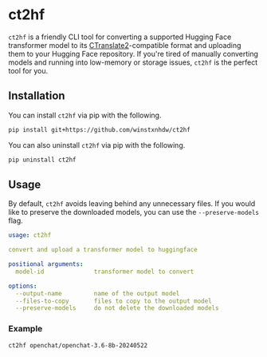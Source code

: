 # ct2hf

`ct2hf` is a friendly CLI tool for converting a supported Hugging Face transformer model to its [CTranslate2](https://github.com/OpenNMT/CTranslate2)-compatible format and uploading them to your Hugging Face repository. If you're tired of manually converting models and running into low-memory or storage issues, `ct2hf` is the perfect tool for you.

## Installation

You can install `ct2hf` via pip with the following.

```bash
pip install git+https://github.com/winstxnhdw/ct2hf
```

You can also uninstall `ct2hf` via pip with the following.

```bash
pip uninstall ct2hf
```

## Usage

By default, `ct2hf` avoids leaving behind any unnecessary files. If you would like to preserve the downloaded models, you can use the `--preserve-models` flag.

```yaml
usage: ct2hf

convert and upload a transformer model to huggingface

positional arguments:
  model-id              transformer model to convert

options:
  --output-name         name of the output model
  --files-to-copy       files to copy to the output model
  --preserve-models     do not delete the downloaded models
```

### Example

```bash
ct2hf openchat/openchat-3.6-8b-20240522
```
